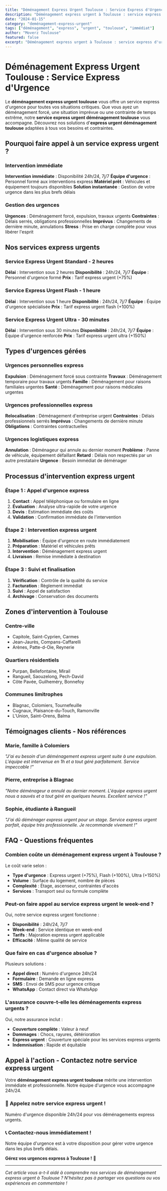 ```yaml
---
title: "Déménagement Express Urgent Toulouse : Service Express d'Urgence"
description: "Déménagement express urgent à Toulouse : service express d'urgence. Intervention immédiate, équipe disponible, solution instantanée. Devis gratuit."
date: "2024-01-15"
category: "deménagement-express-urgent"
tags: ["déménagement", "express", "urgent", "toulouse", "immédiat"]
author: "Moverz Toulouse"
featured: false
excerpt: "Déménagement express urgent à Toulouse : service express d'urgence. Intervention immédiate, équipe disponible, solution instantanée."
---
```


# Déménagement Express Urgent Toulouse : Service Express d'Urgence

Le **déménagement express urgent toulouse** vous offre un service express d'urgence pour toutes vos situations critiques. Que vous ayez un déménagement forcé, une situation imprévue ou une contrainte de temps extrême, notre **service express urgent déménagement toulouse** vous accompagne. Découvrez nos solutions d'**express urgent déménagement toulouse** adaptées à tous vos besoins et contraintes.

## Pourquoi faire appel à un service express urgent ?

### Intervention immédiate

**Intervention immédiate** : Disponibilité 24h/24, 7j/7
**Équipe d'urgence** : Personnel formé aux interventions express
**Matériel prêt** : Véhicules et équipement toujours disponibles
**Solution instantanée** : Gestion de votre urgence dans les plus brefs délais

### Gestion des urgences

**Urgences** : Déménagement forcé, expulsion, travaux urgents
**Contraintes** : Délais serrés, obligations professionnelles
**Imprévus** : Changements de dernière minute, annulations
**Stress** : Prise en charge complète pour vous libérer l'esprit

## Nos services express urgents

### Service Express Urgent Standard - 2 heures

**Délai** : Intervention sous 2 heures
**Disponibilité** : 24h/24, 7j/7
**Équipe** : Personnel d'urgence formé
**Prix** : Tarif express urgent (+75%)

### Service Express Urgent Flash - 1 heure

**Délai** : Intervention sous 1 heure
**Disponibilité** : 24h/24, 7j/7
**Équipe** : Équipe d'urgence spécialisée
**Prix** : Tarif express urgent flash (+100%)

### Service Express Urgent Ultra - 30 minutes

**Délai** : Intervention sous 30 minutes
**Disponibilité** : 24h/24, 7j/7
**Équipe** : Équipe d'urgence renforcée
**Prix** : Tarif express urgent ultra (+150%)

## Types d'urgences gérées

### Urgences personnelles express

**Expulsion** : Déménagement forcé sous contrainte
**Travaux** : Déménagement temporaire pour travaux urgents
**Famille** : Déménagement pour raisons familiales urgentes
**Santé** : Déménagement pour raisons médicales urgentes

### Urgences professionnelles express

**Relocalisation** : Déménagement d'entreprise urgent
**Contraintes** : Délais professionnels serrés
**Imprévus** : Changements de dernière minute
**Obligations** : Contraintes contractuelles

### Urgences logistiques express

**Annulation** : Déménageur qui annule au dernier moment
**Problème** : Panne de véhicule, équipement défaillant
**Retard** : Délais non respectés par un autre prestataire
**Urgence** : Besoin immédiat de déménager

## Processus d'intervention express urgent

### Étape 1 : Appel d'urgence express

1. **Contact** : Appel téléphonique ou formulaire en ligne
2. **Évaluation** : Analyse ultra-rapide de votre urgence
3. **Devis** : Estimation immédiate des coûts
4. **Validation** : Confirmation immédiate de l'intervention

### Étape 2 : Intervention express urgent

1. **Mobilisation** : Équipe d'urgence en route immédiatement
2. **Préparation** : Matériel et véhicules prêts
3. **Intervention** : Déménagement express urgent
4. **Livraison** : Remise immédiate à destination

### Étape 3 : Suivi et finalisation

1. **Vérification** : Contrôle de la qualité du service
2. **Facturation** : Règlement immédiat
3. **Suivi** : Appel de satisfaction
4. **Archivage** : Conservation des documents

## Zones d'intervention à Toulouse

### Centre-ville
- Capitole, Saint-Cyprien, Carmes
- Jean-Jaurès, Compans-Caffarelli
- Arènes, Patte-d-Oie, Reynerie

### Quartiers résidentiels
- Purpan, Bellefontaine, Mirail
- Rangueil, Saouzelong, Pech-David
- Côte Pavée, Guilheméry, Bonnefoy

### Communes limitrophes
- Blagnac, Colomiers, Tournefeuille
- Cugnaux, Plaisance-du-Touch, Ramonville
- L'Union, Saint-Orens, Balma

## Témoignages clients - Nos références

### Marie, famille à Colomiers
*"J'ai eu besoin d'un déménagement express urgent suite à une expulsion. L'équipe est intervenue en 1h et a tout géré parfaitement. Service impeccable !"*

### Pierre, entreprise à Blagnac
*"Notre déménageur a annulé au dernier moment. L'équipe express urgent nous a sauvés et a tout géré en quelques heures. Excellent service !"*

### Sophie, étudiante à Rangueil
*"J'ai dû déménager express urgent pour un stage. Service express urgent parfait, équipe très professionnelle. Je recommande vivement !"*

## FAQ - Questions fréquentes

### Combien coûte un déménagement express urgent à Toulouse ?

Le coût varie selon :
- **Type d'urgence** : Express urgent (+75%), Flash (+100%), Ultra (+150%)
- **Volume** : Surface du logement, nombre de pièces
- **Complexité** : Étage, ascenseur, contraintes d'accès
- **Services** : Transport seul ou formule complète

### Peut-on faire appel au service express urgent le week-end ?

Oui, notre service express urgent fonctionne :
- **Disponibilité** : 24h/24, 7j/7
- **Week-end** : Service identique en week-end
- **Tarifs** : Majoration express urgent applicable
- **Efficacité** : Même qualité de service

### Que faire en cas d'urgence absolue ?

Plusieurs solutions :
- **Appel direct** : Numéro d'urgence 24h/24
- **Formulaire** : Demande en ligne express
- **SMS** : Envoi de SMS pour urgence critique
- **WhatsApp** : Contact direct via WhatsApp

### L'assurance couvre-t-elle les déménagements express urgents ?

Oui, notre assurance inclut :
- **Couverture complète** : Valeur à neuf
- **Dommages** : Chocs, rayures, détérioration
- **Express urgent** : Couverture spéciale pour les services express urgents
- **Indemnisation** : Rapide et équitable

## Appel à l'action - Contactez notre service express urgent

Votre **déménagement express urgent toulouse** mérite une intervention immédiate et professionnelle. Notre équipe d'urgence vous accompagne 24h/24.

### 🚨 **Appelez notre service express urgent !**

Numéro d'urgence disponible 24h/24 pour vos déménagements express urgents.

### 📞 **Contactez-nous immédiatement !**

Notre équipe d'urgence est à votre disposition pour gérer votre urgence dans les plus brefs délais.

**Gérez vos urgences express à Toulouse !** 🚚

---

*Cet article vous a-t-il aidé à comprendre nos services de déménagement express urgent à Toulouse ? N'hésitez pas à partager vos questions ou vos expériences en commentaire !*

